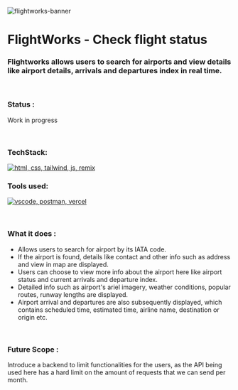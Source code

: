 ![flightworks-banner](https://github.com/Arioum/flightworks/assets/95125149/55a004a0-876b-40aa-aec8-543c5038a7ed)

# FlightWorks - Check flight status
### Flightworks allows users to search for airports and view details like airport details, arrivals and departures index in real time.

<br/>

### Status : 
Work in progress

<br/>

### TechStack:
[![html, css, tailwind, js, remix](https://skillicons.dev/icons?i=html,css,tailwind,js,remix)]()

### Tools used:
[![vscode, postman, vercel](https://skillicons.dev/icons?i=vscode,postman,vercel)]()

<br/>

### What it does :

* Allows users to search for airport by its IATA code.
* If the airport is found, details like contact and other info such as address and view in map are displayed.
* Users can choose to view more info about the airport here like airport status and current arrivals and departure index.
* Detailed info such as airport's ariel imagery, weather conditions, popular routes, runway lengths are displayed.
* Airport arrival and departures are also subsequently displayed, which contains scheduled time, estimated time, airline name, destination or origin etc.

<br/>   

### Future Scope : 
Introduce a backend to limit functionalities for the users, as the API being used here has a hard limit on the amount of requests that we can send per month.

